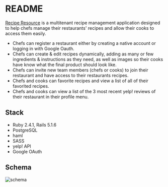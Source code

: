 # README

[Recipe Resource](https://reciperesource.herokuapp.com) is a multitenant recipe management application designed to help chefs manage their restaurants' recipes and allow their cooks to access them easily. 
* Chefs can register a restaurant either by creating a native account or logging in with Google Oauth. 
* Chefs can create & edit recipes dynamically, adding as many or few ingredients & instructions as they need, as well as images so their cooks have know what the final product should look like.
* Chefs can invite new team members (chefs or cooks) to join their restaurant and have access to their restaurants recipes.
* Chefs and cooks can favorite recipes and view a list of all of their favorited recipes.
* Chefs and cooks can view a list of the 3 most recent yelp! reviews of their restaurant in their profile menu.

## Stack
* Ruby 2.4.1, Rails 5.1.6
* PostgreSQL
* haml
* SASS
* yelp! API
* Google OAuth

## Schema
![schema](https://i.imgur.com/m3Jg1ri.png)


